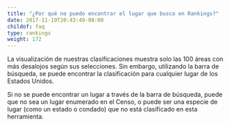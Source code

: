```yaml
---
title: "¿Por qué no puedo encontrar el lugar que busco en Rankings?"
date: 2017-11-19T20:43:49-08:00
childof: faq
type: rankings
weight: 172
---
```

La visualización de nuestras clasificaciones muestra solo las 100 áreas con más desalojos según sus selecciones. Sin embargo, utilizando la barra de búsqueda, se puede encontrar la clasificación para cualquier lugar de los Estados Unidos. 

Si no se puede encontrar un lugar a través de la barra de búsqueda, puede que no sea un lugar enumerado en el Censo, o puede ser una especie de lugar (como un estado o condado) que no está clasificado en esta herramienta.